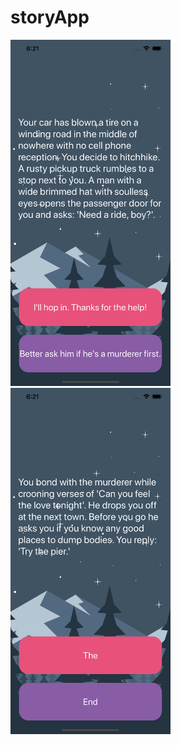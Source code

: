 # storyApp
<img src="https://github.com/marinvlad/storyApp/blob/master/Simulator%20Screen%20Shot%20-%20iPhone%2011%20Pro%20Max%20-%202020-07-17%20at%2018.21.01.png" width="256"> <img src="https://github.com/marinvlad/storyApp/blob/master/Simulator%20Screen%20Shot%20-%20iPhone%2011%20Pro%20Max%20-%202020-07-17%20at%2018.21.07.png" width="256"> 
